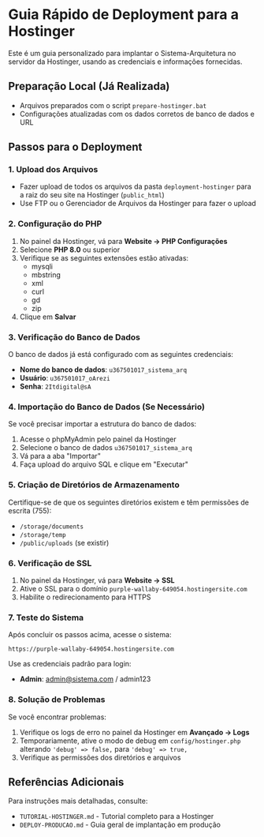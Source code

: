 # Guia Rápido de Deployment para a Hostinger

Este é um guia personalizado para implantar o Sistema-Arquitetura no servidor da Hostinger, usando as credenciais e informações fornecidas.

## Preparação Local (Já Realizada)

- Arquivos preparados com o script `prepare-hostinger.bat`
- Configurações atualizadas com os dados corretos de banco de dados e URL

## Passos para o Deployment

### 1. Upload dos Arquivos

- Fazer upload de todos os arquivos da pasta `deployment-hostinger` para a raiz do seu site na Hostinger (`public_html`)
- Use FTP ou o Gerenciador de Arquivos da Hostinger para fazer o upload

### 2. Configuração do PHP

1. No painel da Hostinger, vá para **Website → PHP Configurações**
2. Selecione **PHP 8.0** ou superior
3. Verifique se as seguintes extensões estão ativadas:
   - mysqli
   - mbstring
   - xml
   - curl
   - gd
   - zip
4. Clique em **Salvar**

### 3. Verificação do Banco de Dados

O banco de dados já está configurado com as seguintes credenciais:
- **Nome do banco de dados**: `u367501017_sistema_arq`
- **Usuário**: `u367501017_oArezi`
- **Senha**: `2Itdigital@sA`

### 4. Importação do Banco de Dados (Se Necessário)

Se você precisar importar a estrutura do banco de dados:
1. Acesse o phpMyAdmin pelo painel da Hostinger
2. Selecione o banco de dados `u367501017_sistema_arq`
3. Vá para a aba "Importar"
4. Faça upload do arquivo SQL e clique em "Executar"

### 5. Criação de Diretórios de Armazenamento

Certifique-se de que os seguintes diretórios existem e têm permissões de escrita (755):
- `/storage/documents`
- `/storage/temp`
- `/public/uploads` (se existir)

### 6. Verificação de SSL

1. No painel da Hostinger, vá para **Website → SSL**
2. Ative o SSL para o domínio `purple-wallaby-649054.hostingersite.com`
3. Habilite o redirecionamento para HTTPS

### 7. Teste do Sistema

Após concluir os passos acima, acesse o sistema:
```
https://purple-wallaby-649054.hostingersite.com
```

Use as credenciais padrão para login:
- **Admin**: admin@sistema.com / admin123

### 8. Solução de Problemas

Se você encontrar problemas:
1. Verifique os logs de erro no painel da Hostinger em **Avançado → Logs**
2. Temporariamente, ative o modo de debug em `config/hostinger.php` alterando `'debug' => false,` para `'debug' => true,`
3. Verifique as permissões dos diretórios e arquivos

## Referências Adicionais

Para instruções mais detalhadas, consulte:
- `TUTORIAL-HOSTINGER.md` - Tutorial completo para a Hostinger
- `DEPLOY-PRODUCAO.md` - Guia geral de implantação em produção
